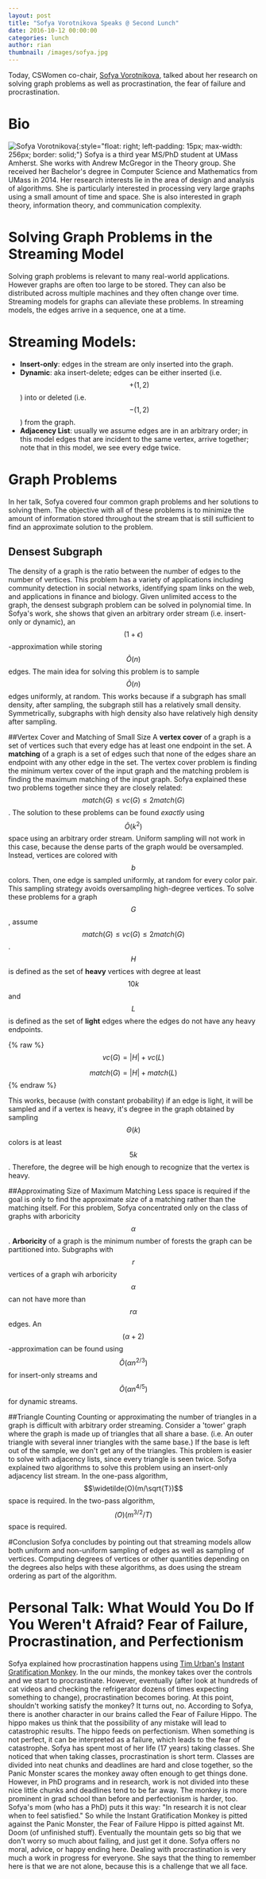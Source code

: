 ```yaml
---
layout: post
title: "Sofya Vorotnikova Speaks @ Second Lunch"
date: 2016-10-12 00:00:00
categories: lunch
author: rian
thumbnail: /images/sofya.jpg
---
```


Today, CSWomen co-chair, [Sofya Vorotnikova](https://people.cs.umass.edu/~svorotni/), talked about
her research on solving graph problems as well as procrastination, the fear of failure and
procrastination.

<!--break-->

# Bio

![Sofya Vorotnikova](/images/sofya.jpg){:style="float: right; left-padding: 15px; max-width: 256px; border: solid;"}
Sofya is a third year MS/PhD student at UMass Amherst.  She works with Andrew McGregor in the
Theory group. She received her Bachelor's degree in Computer Science and Mathematics from
UMass in 2014. Her research interests lie in the area of design and analysis of algorithms. She is
particularly interested in processing very large graphs using a small amount of time and space.
She is also interested in graph theory, information theory, and communication complexity.

# Solving Graph Problems in the Streaming Model
Solving graph problems is relevant to many real-world applications. However graphs are often too large to be stored. They can also be distributed across multiple machines and they often change over time. Streaming models for graphs can alleviate these problems. In streaming models, the edges
arrive in a sequence, one at a time.

# Streaming Models:
* **Insert-only**: edges in the stream are only inserted into the graph.
* **Dynamic**: aka insert-delete; edges can be either inserted (i.e. $$+(1,2)$$) into or deleted
(i.e. $$-(1,2)$$) from the graph.
* **Adjacency List**: usually we assume edges are in an arbitrary order; in this model edges that
are incident to the same vertex, arrive together; note that in this model, we see every edge twice.

# Graph Problems
In her talk, Sofya covered four common graph problems and her solutions to solving them. The
objective with all of these problems is to minimize the amount of information stored throughout the
stream that is still sufficient to find an approximate solution to the problem.

## Densest Subgraph
The density of a graph is the ratio between the number of edges to the number of vertices. This
problem has a variety of applications including community detection in social networks, identifying
spam links on the web, and applications in finance and biology. Given unlimited access to the graph,
the densest subgraph problem can be solved in polynomial time. In Sofya's work, she shows that
given an arbitrary order stream (i.e. insert-only or dynamic), an $$(1 + \epsilon)$$-approximation
while storing $$\widetilde{O}(n)$$ edges. The main idea for solving this problem is to sample
$$\widetilde{O}(n)$$ edges uniformly, at random. This works because if a subgraph has small density,
after sampling, the subgraph still has a relatively small density. Symmetrically, subgraphs with
high density also have relatively high density after sampling.

##Vertex Cover and Matching of Small Size
A **vertex cover** of a graph is a set of vertices such that every edge has at least one endpoint
in the set. A **matching** of a graph is a set of edges such that none of the edges share an
endpoint with any other edge in the set. The vertex cover problem is finding the minimum vertex
cover of the input graph and the matching problem is finding the maximum matching of the input
graph. Sofya explained these two problems together since they are closely related:
$$match(G) \leq vc(G) \leq 2match(G)$$. The solution to these problems can be found *exactly* using
$$\widetilde{O}(k^2)$$ space using an arbitrary order stream. Uniform sampling will not work in
this case, because the dense parts of the graph would be oversampled. Instead, vertices are
colored with $$b$$ colors. Then, one edge is sampled uniformly, at random for every color pair.
This sampling strategy avoids oversampling high-degree vertices. To solve these problems for a graph
$$G$$, assume $$match(G)\leq vc(G)\leq 2match(G)$$. $$H$$ is defined as the set of **heavy**
vertices with degree at least $$10k$$ and $$L$$ is defined as the set of **light** edges where
the edges do not have any heavy endpoints.

{% raw %}
$$vc(G) = |H| + vc(L)$$

$$match(G) = |H| + match(L)$$
{% endraw %}

This works, because (with constant probability) if an edge is light, it will be sampled and if a
vertex is heavy, it's degree in the graph obtained by sampling $$\Theta(k)$$ colors is at least
$$5k$$. Therefore, the degree will be high enough to recognize that the vertex is heavy.

##Approximating Size of Maximum Matching
Less space is required if the goal is only to find the approximate *size* of a matching rather than
the matching itself. For this problem, Sofya concentrated only on the class of graphs with
arboricity $$\alpha$$. **Arboricity** of a graph is the minimum number of forests the graph can be
partitioned into. Subgraphs with $$r$$ vertices of a graph wih arboricity $$\alpha$$ can not have
more than $$r\alpha$$ edges. An $$(\alpha + 2)$$-approximation can be found using
$$\widetilde{O}(\alpha n^{2/3})$$ for insert-only streams and $$\widetilde{O}(\alpha n^{4/5})$$ for
dynamic streams.

##Triangle Counting
Counting or approximating the number of triangles in a graph is difficult with arbitrary order
streaming. Consider a 'tower' graph where the graph is made up of triangles that all share a base.
(i.e. An outer triangle with several inner triangles with the same base.) If the base is left out
of the sample, we don't get any of the triangles. This problem is easier to solve with adjacency
lists, since every triangle is seen twice. Sofya explained two algorithms to solve this problem
using an insert-only adjacency list stream. In the one-pass algorithm, $$\widetilde(O)(m/\sqrt{T})$$
space is required. In the two-pass algorithm, $$\widetilde(O)(m^{3/2}/T)$$ space is required.

#Conclusion
Sofya concludes by pointing out that streaming models allow both uniform and non-uniform sampling of
edges as well as sampling of vertices. Computing degrees of vertices or other quantities depending
on the degrees also helps with these algorithms, as does using the stream ordering as part of the
algorithm.


# Personal Talk: What Would You Do If You Weren't Afraid? Fear of Failure, Procrastination, and Perfectionism
Sofya explained how procrastination happens using [Tim Urban's](http://waitbutwhy.com/wait-but-who)
[Instant Gratification Monkey](http://waitbutwhy.com/2013/10/why-procrastinators-procrastinate.html). In the our minds, the monkey takes over the controls and we start to procrastinate. However,
eventually (after look at hundreds of cat videos and checking the refrigerator dozens of times
expecting something to change), procrastination becomes boring. At this point, shouldn't working
satisfy the monkey? It turns out, no. According to Sofya, there is another character in our brains
called the Fear of Failure Hippo. The hippo makes us think that the possibility of any mistake will
lead to catastrophic results. The hippo feeds on perfectionism. When something is not perfect, it
can be interpreted as a failure, which leads to the fear of catastrophe. Sofya has spent most of
her life (17 years) taking classes. She noticed that when taking classes, procrastination is short
term. Classes are divided into neat chunks and deadlines are hard and close together, so the Panic
Monster scares the monkey away often enough to get things done. However, in PhD programs and in
research, work is not divided into these nice little chunks and deadlines tend to be far away. The
monkey is more prominent in grad school than before and perfectionism is harder, too. Sofya's mom
(who has a PhD) puts it this way: "In research it is not clear when to feel satisfied." So while
the Instant Gratification Monkey is pitted against the Panic Monster, the Fear of Failure Hippo is
pitted against Mt. Doom (of unfinished stuff). Eventually the mountain gets so big that we don't
worry so much about failing, and just get it done. Sofya offers no moral, advice, or happy ending
here. Dealing with procrastination is very much a work in progress for everyone. She says that the
thing to remember here is that we are not alone, because this is a challenge that we all face.
